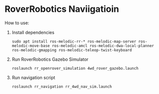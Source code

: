 
# RoverRobotics Naviigatioin

How to use:
1. Install dependencies

    `sudo apt install ros-melodic-rr-* ros-melodic-map-server ros-melodic-move-base ros-melodic-amcl ros-melodic-dwa-local-planner ros-melodic-gmapping ros-melodic-teleop-twist-keyboard`

2. Run RoverRobotics Gazebo Simulator

    `roslaunch rr_openrover_simulation 4wd_rover_gazebo.launch`

3. Run navigation script

    `roslaunch rr_navigation rr_4wd_nav_sim.launch`